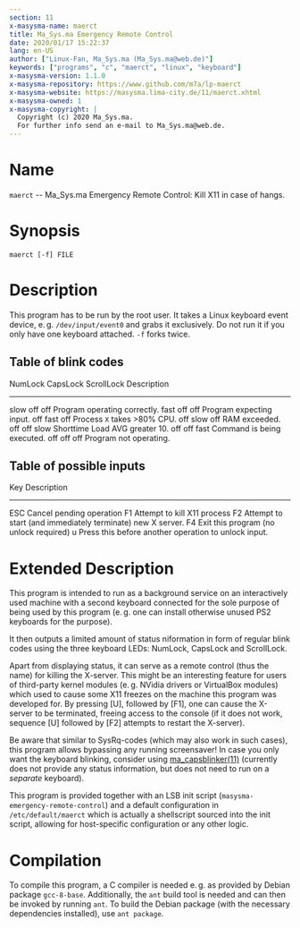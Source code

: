 ```yaml
---
section: 11
x-masysma-name: maerct
title: Ma_Sys.ma Emergency Remote Control
date: 2020/01/17 15:22:37
lang: en-US
author: ["Linux-Fan, Ma_Sys.ma (Ma_Sys.ma@web.de)"]
keywords: ["programs", "c", "maerct", "linux", "keyboard"]
x-masysma-version: 1.1.0
x-masysma-repository: https://www.github.com/m7a/lp-maerct
x-masysma-website: https://masysma.lima-city.de/11/maerct.xhtml
x-masysma-owned: 1
x-masysma-copyright: |
  Copyright (c) 2020 Ma_Sys.ma.
  For further info send an e-mail to Ma_Sys.ma@web.de.
---
```

Name
====

`maerct` -- Ma_Sys.ma Emergency Remote Control: Kill X11 in case of hangs.

Synopsis
========

	maerct [-f] FILE

Description
===========

This program has to be run by the root user. It takes a Linux keyboard event
device, e. g. `/dev/input/event0` and grabs it exclusively. Do not run it if
you only have one keyboard attached. `-f` forks twice.

## Table of blink codes

NumLock  CapsLock  ScrollLock  Description
-------  --------  ----------  ------------------------------
slow     off       off         Program operating correctly.
fast     off       off         Program expecting input.
off      fast      off         Process `X` takes >80% CPU.
off      slow      off         RAM exceeded.
off      off       slow        Shorttime Load AVG greater 10.
off      off       fast        Command is being executed.
off      off       off         Program not operating.

## Table of possible inputs

Key  Description
---  ----------------------------------------------------------
ESC  Cancel pending operation
F1   Attempt to kill X11 process
F2   Attempt to start (and immediately terminate) new X server.
F4   Exit this program (no unlock required)
u    Press this before another operation to unlock input.

Extended Description
====================

This program is intended to run as a background service on an interactively
used machine with a second keyboard connected for the sole purpose of being
used by this program (e. g. one can install otherwise unused PS2 keyboards for
the purpose).

It then outputs a limited amount of status niformation in form of regular blink
codes using the three keyboard LEDs: NumLock, CapsLock and ScrollLock.

Apart from displaying status, it can serve as a remote control (thus the name)
for killing the X-server. This might be an interesting feature for users of
third-party kernel modules (e. g. NVidia drivers or VirtualBox modules) which
used to cause some X11 freezes on the machine this program was developed for.
By pressing [U], followed by [F1], one can cause the X-server to be
terminated, freeing access to the console (if it does not work, sequence [U]
followed by [F2] attempts to restart the X-server).

Be aware that similar to SysRq-codes (which may also work in such cases), this
program allows bypassing any running screensaver! In case you only want the
keyboard blinking, consider using [ma_capsblinker(11)](ma_capsblinker.xhtml)
(currently does not provide any status information, but does not need to run
on a _separate_ keyboard).

This program is provided together with an LSB init script
(`masysma-emergency-remote-control`) and a default configuration in
`/etc/default/maerct` which is actually a shellscript sourced into the init
script, allowing for host-specific configuration or any other logic.

Compilation
===========

To compile this program, a C compiler is needed e. g. as provided by Debian
package `gcc-8-base`. Additionally, the `ant` build tool is needed and can then
be invoked by running `ant`. To build the Debian package (with the necessary
dependencies installed), use `ant package`.

